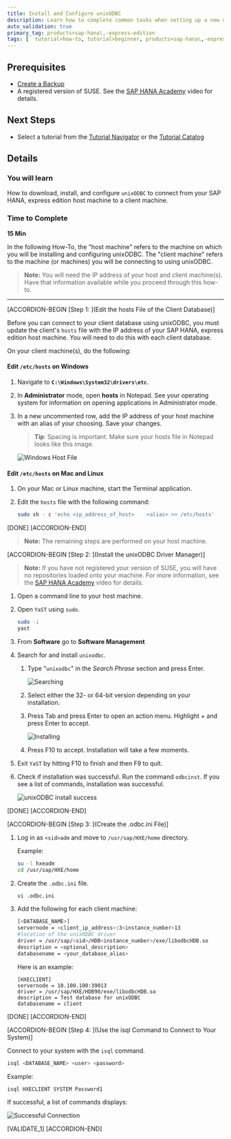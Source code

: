 ```yaml
---
title: Install and Configure unixODBC
description: Learn how to complete common tasks when setting up a new database. In this tutorial, you will install and configure unixODBC.
auto_validation: true
primary_tag: products>sap-hana\,-express-edition
tags: [  tutorial>how-to, tutorial>beginner, products>sap-hana\,-express-edition  ]
---
```

## Prerequisites  
 - [Create a Backup](https://www.sap.com/developer/tutorials/hxe-ua-dbfundamentals-backups.html)
 - A registered version of SUSE. See the [SAP HANA Academy](https://www.youtube.com/watch?v=e6SIsAFVPoY) video for details.


## Next Steps
 - Select a tutorial from the [Tutorial Navigator](http://www.sap.com/developer/tutorial-navigator.html) or the [Tutorial Catalog](http://www.sap.com/developer/tutorials.html)

## Details
### You will learn  
How to download, install, and configure `unixODBC` to connect from your SAP HANA, express edition host machine to a client machine.

### Time to Complete
**15 Min**

In the following How-To, the "host machine" refers to the machine on which you will be installing and configuring unixODBC. The "client machine" refers to the machine (or machines) you will be connecting to using unixODBC.

> **Note:**
> You will need the IP address of your host and client machine(s). Have that information available while you proceed through this how-to.

---

[ACCORDION-BEGIN [Step 1: ](Edit the hosts File of the Client Database)]

Before you can connect to your client database using unixODBC, you must update the client's `hosts` file with the IP address of your SAP HANA, express edition host machine. You will need to do this with each client database.

On your client machine(s), do the following:

#### Edit `/etc/hosts` on Windows

1. Navigate to **`C:\Windows\System32\drivers\etc`**.

2. In **Administrator** mode, open **hosts** in Notepad. See your operating system for information on opening applications in Administrator mode.

3. In a new uncommented row, add the IP address of your host machine with an alias of your choosing. Save your changes.

    >**Tip**: Spacing is important. Make sure your hosts file in Notepad looks like this image.

    ![Windows Host File](hxe_hosts_windows.png)

#### Edit `/etc/hosts` on Mac and Linux

1.	On your Mac or Linux machine, start the Terminal application.

2.  Edit the `hosts` file with the following command:

    ```bash
    sudo sh - c 'echo <ip_address_of_host>    <alias> >> /etc/hosts'
    ```

[DONE]
[ACCORDION-END]

> **Note:**
> The remaining steps are performed on your host machine.

[ACCORDION-BEGIN [Step 2: ](Install the unixODBC Driver Manager)]

> **Note:**
> If you have not registered your version of SUSE, you will have no repositories loaded onto your machine. For more information, see  the [SAP HANA Academy](https://www.youtube.com/watch?v=e6SIsAFVPoY) video for details.

1. Open a command line to your host machine.

2. Open `YaST` using `sudo`.

    ```bash
    sudo -i
    yast
    ```

3. From __Software__ go to __Software Management__

4. Search for and install `unixodbc`.

    1. Type "`unixodbc`" in the _Search Phrase_ section and press Enter.

        ![Searching](yast2_search.png)

    2. Select either the 32- or 64-bit version depending on your installation.

    3. Press Tab and press Enter to open an action menu. Highlight _+_ and press Enter to accept.

        ![Installing](yast2_install.png)

    4. Press F10 to accept. Installation will take a few moments.

5. Exit `YaST` by hitting F10 to finish and then F9 to quit.

6. Check if installation was successful. Run the command `odbcinst`. If you see a list of commands, installation was successful.

    ![unixODBC install success](odbcinst.png)

[DONE]
[ACCORDION-END]

[ACCORDION-BEGIN [Step 3: ](Create the .odbc.ini File)]

1. Log in as `<sid>adm` and move to `/usr/sap/HXE/home` directory.

    Example:

    ```bash
    su -l hxeadm
    cd /usr/sap/HXE/home
    ```

2. Create the `.odbc.ini` file.

    ```bash
    vi .odbc.ini
    ```

3. Add the following for each client machine:

    ```bash
    [<DATABASE_NAME>]
    servernode = <client_ip_address>:3<instance_number>13
    #location of the unixODBC driver
    driver = /usr/sap/<sid>/HDB<instance_number>/exe/libodbcHDB.so
    description = <optional_description>
    databasename = <your_database_alias>
    ```

    Here is an example:

    ```
    [HXECLIENT]
    servernode = 10.100.100:39013
    driver = /usr/sap/HXE/HDB90/exe/libodbcHDB.so
    description = Test database for unixODBC
    databasename = client
    ```

[DONE]
[ACCORDION-END]


[ACCORDION-BEGIN [Step 4: ](Use the isql Command to Connect to Your System)]

Connect to your system with the `isql` command.

```bash
isql <DATABASE_NAME> <user> <password>
```

Example:

```
isql HXECLIENT SYSTEM Password1
```

If successful, a list of commands displays:

![Successful Connection](odbcconnect_success.png)

[VALIDATE_1]
[ACCORDION-END]
